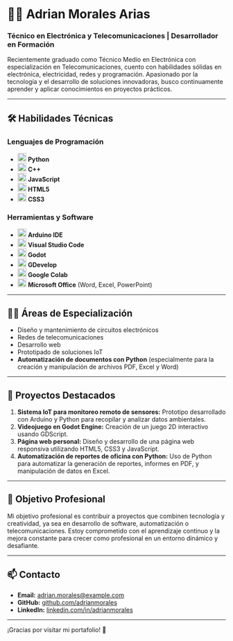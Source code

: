# 👨‍💻 Adrian Morales Arias

### Técnico en Electrónica y Telecomunicaciones | Desarrollador en Formación

Recientemente graduado como Técnico Medio en Electrónica con especialización en Telecomunicaciones, cuento con habilidades sólidas en electrónica, electricidad, redes y programación. Apasionado por la tecnología y el desarrollo de soluciones innovadoras, busco continuamente aprender y aplicar conocimientos en proyectos prácticos.

---

## 🛠️ Habilidades Técnicas

### Lenguajes de Programación
- <img src="https://upload.wikimedia.org/wikipedia/commons/c/c3/Python-logo-notext.svg" alt="Python" width="20"> **Python**
- <img src="https://upload.wikimedia.org/wikipedia/commons/1/18/ISO_C%2B%2B_Logo.svg" alt="C++" width="20"> **C++**
- <img src="https://upload.wikimedia.org/wikipedia/commons/6/64/JavaScript-logo.png" alt="JavaScript" width="20"> **JavaScript**
- <img src="https://upload.wikimedia.org/wikipedia/commons/5/5f/HTML5_logo_and_wordmark.svg" alt="HTML5" width="20"> **HTML5**
- <img src="https://upload.wikimedia.org/wikipedia/commons/6/62/CSS3_logo.svg" alt="CSS3" width="20"> **CSS3**

### Herramientas y Software
- <img src="https://upload.wikimedia.org/wikipedia/commons/d/d8/Arduino_Logo.svg" alt="Arduino" width="20"> **Arduino IDE**
- <img src="https://upload.wikimedia.org/wikipedia/commons/a/a7/Visual_Studio_Code_1.35_icon.svg" alt="VS Code" width="20"> **Visual Studio Code**
- <img src="https://upload.wikimedia.org/wikipedia/commons/4/4e/Godot_icon.svg" alt="Godot" width="20"> **Godot**
- <img src="https://upload.wikimedia.org/wikipedia/commons/d/d0/GDevelop_icon.svg" alt="GDevelop" width="20"> **GDevelop**
- <img src="https://upload.wikimedia.org/wikipedia/commons/1/1b/Google_Colab_logo.svg" alt="Google Colab" width="20"> **Google Colab**
- <img src="https://upload.wikimedia.org/wikipedia/commons/4/4f/Microsoft_Office_logo_2019.svg" alt="Microsoft Office" width="20"> **Microsoft Office** (Word, Excel, PowerPoint)

---

## 🧑‍🔧 Áreas de Especialización
- Diseño y mantenimiento de circuitos electrónicos
- Redes de telecomunicaciones
- Desarrollo web
- Prototipado de soluciones IoT
- **Automatización de documentos con Python** (especialmente para la creación y manipulación de archivos PDF, Excel y Word)

---

## 🌟 Proyectos Destacados
1. **Sistema IoT para monitoreo remoto de sensores:** Prototipo desarrollado con Arduino y Python para recopilar y analizar datos ambientales.
2. **Videojuego en Godot Engine:** Creación de un juego 2D interactivo usando GDScript.
3. **Página web personal:** Diseño y desarrollo de una página web responsiva utilizando HTML5, CSS3 y JavaScript.
4. **Automatización de reportes de oficina con Python:** Uso de Python para automatizar la generación de reportes, informes en PDF, y manipulación de datos en Excel.

---

## 🎯 Objetivo Profesional
Mi objetivo profesional es contribuir a proyectos que combinen tecnología y creatividad, ya sea en desarrollo de software, automatización o telecomunicaciones. Estoy comprometido con el aprendizaje continuo y la mejora constante para crecer como profesional en un entorno dinámico y desafiante.

---

## 📫 Contacto
- **Email:** [adrian.morales@example.com](mailto:adrian.morales@example.com)
- **GitHub:** [github.com/adrianmorales](https://github.com/adrianmorales)
- **LinkedIn:** [linkedin.com/in/adrianmorales](https://linkedin.com/in/adrianmorales)

---

¡Gracias por visitar mi portafolio! 🚀
